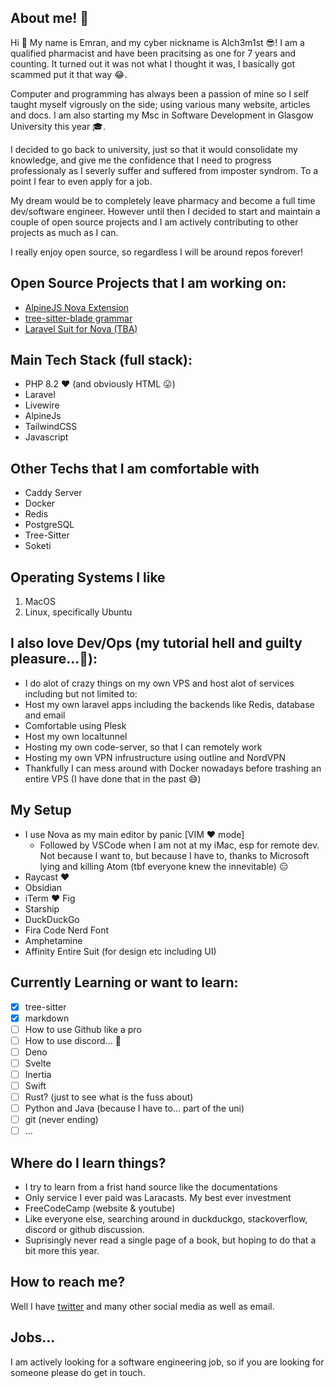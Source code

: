 ## About me! 👀

Hi 👋 My name is Emran, and my cyber nickname is Alch3m1st 😎! I am a qualified pharmacist and have been pracitsing as one for 7 years and counting. It turned out it was not what I thought it was, I basically got scammed put it that way 😂.

Computer and programming has always been a passion of mine so I self taught myself vigrously on the side; using various many website, articles and docs. I am also starting my Msc in Software Development in Glasgow University this year 🎓. 

I decided to go back to university, just so that it would consolidate my knowledge, and give me the confidence that I need to progress professionaly as I severly suffer and suffered from imposter syndrom. To a point I fear to even apply for a job. 

My dream would be to completely leave pharmacy and become a full time dev/software engineer.
However until then I decided to start and maintain a couple of open source projects and I am actively contributing to other projects as much as I can. 

I really enjoy open source, so regardless I will be around repos forever!

## Open Source Projects that I am working on:
- [AlpineJS Nova Extension](https://github.com/EmranMR/AlpineJS-Nova-Extension)
- [tree-sitter-blade grammar](https://github.com/EmranMR/tree-sitter-blade)
- [Laravel Suit for Nova (TBA)](https://github.com/EmranMR/Laravel-Nova-Extension)
## Main Tech Stack (full stack):
- PHP 8.2 ❤️ (and obviously HTML 😛)
- Laravel 
- Livewire 
- AlpineJs 
- TailwindCSS
- Javascript

## Other Techs that I am comfortable with
- Caddy Server
- Docker
- Redis
- PostgreSQL
- Tree-Sitter
- Soketi

## Operating Systems I like
1. MacOS
2. Linux, specifically Ubuntu


## I also love Dev/Ops (my tutorial hell and guilty pleasure...🙈):

- I do alot of crazy things on my own VPS and host alot of services including but not limited to:
- Host my own laravel apps including the backends like Redis, database and email
- Comfortable using Plesk
- Host my own localtunnel
- Hosting my own code-server, so that I can remotely work
- Hosting my own VPN infrustructure using outline and NordVPN
- Thankfully I can mess around with Docker nowadays before trashing an entire VPS (I have done that in the past 😅)

## My Setup
- I use Nova as my main editor by panic [VIM ❤️ mode]
  - Followed by VSCode when I am not at my iMac, esp for remote dev. Not because I want to, but because I have to, thanks to Microsoft lying and killing Atom (tbf everyone knew the innevitable) 😑
- Raycast ❤️
- Obsidian
- iTerm ❤️ Fig
- Starship
- DuckDuckGo
- Fira Code Nerd Font
- Amphetamine
- Affinity Entire Suit (for design etc including UI)

## Currently Learning or want to learn:
- [x] tree-sitter
- [x] markdown
- [ ] How to use Github like a pro 
- [ ] How to use discord... 🫠
- [ ] Deno
- [ ] Svelte
- [ ] Inertia
- [ ] Swift
- [ ] Rust? (just to see what is the fuss about)
- [ ] Python and Java (because I have to... part of the uni)
- [ ] git (never ending)
- [ ] ...

## Where do I learn things?
- I try to learn from a frist hand source like the documentations
- Only service I ever paid was Laracasts. My best ever investment
- FreeCodeCamp (website & youtube)
- Like everyone else, searching around in duckduckgo, stackoverflow,  discord or github discussion.
- Suprisingly never read a single page of a book, but hoping to do that a bit more this year.

## How to reach me?
Well I have [twitter](https://twitter.com/Alch3m1s7) and many other social media as well as email.

## Jobs...
I am actively looking for a software engineering job, so if you are looking for someone please do get in touch.
<!--
**EmranMR/EmranMR** is a ✨ _special_ ✨ repository because its `README.md` (this file) appears on your GitHub profile.

Here are some ideas to get you started:

- 🔭 I’m currently working on ...
- 🌱 I’m currently learning ...
- 👯 I’m looking to collaborate on ...
- 🤔 I’m looking for help with ...
- 💬 Ask me about ...
- 📫 How to reach me: ...
- 😄 Pronouns: ...
- ⚡ Fun fact: ...
-->
